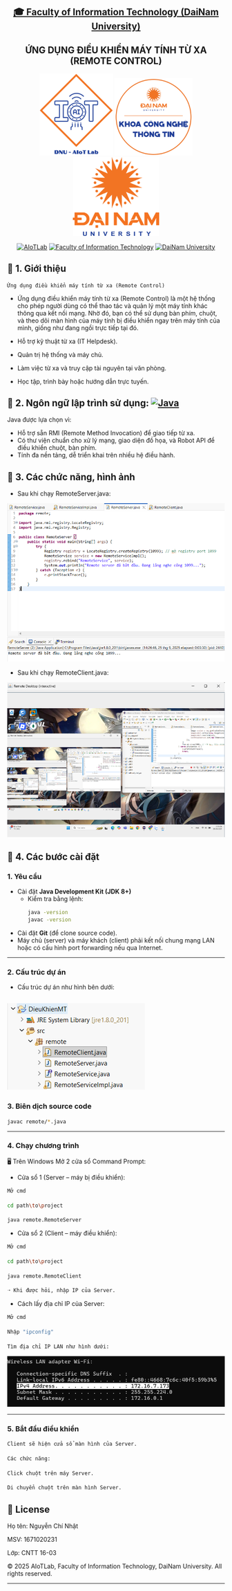 <h2 align="center">
    <a href="https://dainam.edu.vn/vi/khoa-cong-nghe-thong-tin">
    🎓 Faculty of Information Technology (DaiNam University)
    </a>
</h2>
<h2 align="center">
   ỨNG DỤNG ĐIỀU KHIỂN MÁY TÍNH TỪ XA (REMOTE CONTROL)
</h2>
<div align="center">
    <p align="center">
        <img src="docs/aiotlab_logo.png" alt="AIoTLab Logo" width="170"/>
        <img src="docs/fitdnu_logo.png" alt="AIoTLab Logo" width="180"/>
        <img src="docs/dnu_logo.png" alt="DaiNam University Logo" width="200"/>
    </p>

[![AIoTLab](https://img.shields.io/badge/AIoTLab-green?style=for-the-badge)](https://www.facebook.com/DNUAIoTLab)
[![Faculty of Information Technology](https://img.shields.io/badge/Faculty%20of%20Information%20Technology-blue?style=for-the-badge)](https://dainam.edu.vn/vi/khoa-cong-nghe-thong-tin)
[![DaiNam University](https://img.shields.io/badge/DaiNam%20University-orange?style=for-the-badge)](https://dainam.edu.vn)

</div>

## 📖 1. Giới thiệu
    Ứng dụng điều khiển máy tính từ xa (Remote Control) 
- Ứng dụng điều khiển máy tính từ xa (Remote Control) là một hệ thống cho phép người dùng có thể thao tác và quản lý một máy tính khác thông qua kết nối mạng. Nhờ đó, bạn có thể sử dụng bàn phím, chuột, và theo dõi màn hình của máy tính bị điều khiển ngay trên máy tính của mình, giống như đang ngồi trực tiếp tại đó.

- Hỗ trợ kỹ thuật từ xa (IT Helpdesk).

- Quản trị hệ thống và máy chủ.

- Làm việc từ xa và truy cập tài nguyên tại văn phòng.

- Học tập, trình bày hoặc hướng dẫn trực tuyến.

## 🔧 2. Ngôn ngữ lập trình sử dụng: [![Java](https://img.shields.io/badge/Java-007396?style=for-the-badge&logo=java&logoColor=white)](https://www.java.com/)

Java được lựa chọn vì:  
- Hỗ trợ sẵn RMI (Remote Method Invocation) để giao tiếp từ xa.  
- Có thư viện chuẩn cho xử lý mạng, giao diện đồ họa, và Robot API để điều khiển chuột, bàn phím.  
- Tính đa nền tảng, dễ triển khai trên nhiều hệ điều hành.  
## 🚀 3. Các chức năng, hình ảnh

- Sau khi chạy RemoteServer.java:

![alt text](image-3.png)

- Sau khi chạy RemoteClient.java:

![alt text](image-2.png)

## 🚀 4. Các bước cài đặt

### 1. Yêu cầu
- Cài đặt **Java Development Kit (JDK 8+)**
  - Kiểm tra bằng lệnh:
    ```bash
    java -version
    javac -version
    ```
- Cài đặt **Git** (để clone source code).
- Máy chủ (server) và máy khách (client) phải kết nối chung mạng LAN hoặc có cấu hình port forwarding nếu qua Internet.

---

### 2. Cấu trúc dự án
- Cấu trúc dự án như hình bên dưới:

![alt text](image-1.png)
---

### 3. Biên dịch source code
```bash
javac remote/*.java
```

---

### 4. Chạy chương trình
🖥️ Trên Windows
Mở 2 cửa sổ Command Prompt:

- Cửa sổ 1 (Server – máy bị điều khiển):
```bash
Mở cmd

cd path\to\project

java remote.RemoteServer
```
- Cửa sổ 2 (Client – máy điều khiển):
```bash
Mở cmd

cd path\to\project

java remote.RemoteClient

➝ Khi được hỏi, nhập IP của Server.
```
- Cách lấy địa chỉ IP của Server:
```bash
Mở cmd

Nhập "ipconfig"

Tìm địa chỉ IP LAN như hình dưới:
```
![alt text](image.png)

---

### 5. Bắt đầu điều khiển
```bash
Client sẽ hiện cửa sổ màn hình của Server.

Các chức năng:

Click chuột trên máy Server.

Di chuyển chuột trên màn hình Server.

```

## 📝 License

Họ tên: Nguyễn Chí Nhật

MSV: 1671020231

Lớp: CNTT 16-03

© 2025 AIoTLab, Faculty of Information Technology, DaiNam University. All rights reserved.

---
